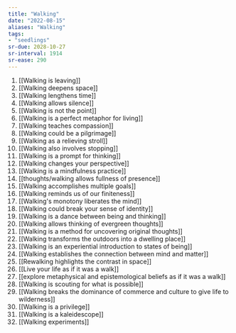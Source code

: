 ```yaml
---
title: "Walking"
date: "2022-08-15"
aliases: "Walking"
tags:
- "seedlings"
sr-due: 2028-10-27
sr-interval: 1914
sr-ease: 290
---
```


1. [[Walking is leaving]]
2. [[Walking deepens space]]
3. [[Walking lengthens time]]
4. [[Walking allows silence]]
5. [[Walking is not the point]]
6. [[Walking is a perfect metaphor for living]]
7. [[Walking teaches compassion]]
8. [[Walking could be a pilgrimage]]
9. [[Walking as a relieving stroll]]
10. [[Walking also involves stopping]]
11. [[Walking is a prompt for thinking]]
12. [[Walking changes your perspective]]
13. [[Walking is a mindfulness practice]]
14. [[thoughts/walking allows fullness of presence]]
15. [[Walking accomplishes multiple goals]]
16. [[Walking reminds us of our finiteness]]
17. [[Walking's monotony liberates the mind]]
18. [[Walking could break your sense of identity]]
19. [[Walking is a dance between being and thinking]]
20. [[Walking allows thinking of evergreen thoughts]]
21. [[Walking is a method for uncovering original thoughts]]
22. [[Walking transforms the outdoors into a dwelling place]]
23. [[Walking is an experiential introduction to states of being]]
24. [[Walking establishes the connection between mind and matter]]
25. [[Rewalking highlights the contrast in space]]
26. [[Live your life as if it was a walk]]
27. [[explore metaphysical and epistemological beliefs as if it was a walk]]
28. [[Walking is scouting for what is possible]]
29. [[Walking breaks the dominance of commerce and culture to give life to wilderness]]
30. [[Walking is a privilege]]
31. [[Walking is a kaleidescope]]
32. [[Walking experiments]]
